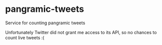 # pangramic-tweets
Service for counting pangramic tweets


Unfortunately Twitter did not grant me access to its API, so no chances to count live tweets :(
